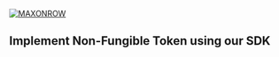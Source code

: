 <a href="https://maxonrow.com"><img src="https://maxonrow.com/images/maxonrow_gold.png" title="MAXONROW" alt="MAXONROW"></a>


## Implement Non-Fungible Token using our SDK


